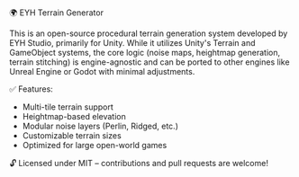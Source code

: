 🌍 EYH Terrain Generator

This is an open-source procedural terrain generation system developed by EYH Studio, primarily for Unity. While it utilizes Unity's Terrain and GameObject systems, the core logic (noise maps, heightmap generation, terrain stitching) is engine-agnostic and can be ported to other engines like Unreal Engine or Godot with minimal adjustments.

✅ Features:
- Multi-tile terrain support
- Heightmap-based elevation
- Modular noise layers (Perlin, Ridged, etc.)
- Customizable terrain sizes
- Optimized for large open-world games

🔓 Licensed under MIT – contributions and pull requests are welcome!
